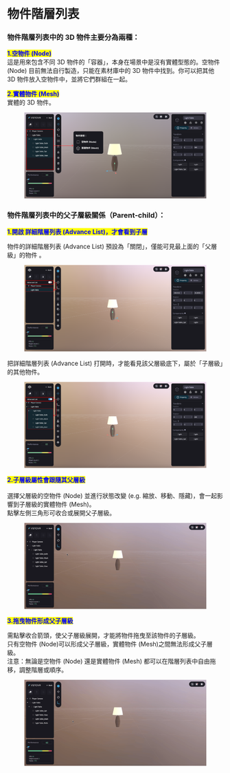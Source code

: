 # 物件階層列表

### 物件階層列表中的 3D 物件主要分為兩種：

<mark style="color:blue;">**1.空物件 (Node)**</mark>\
這是用來包含不同 3D 物件的「容器」，本身在場景中是沒有實體型態的。空物件 (Node) 目前無法自行製造，只能在素材庫中的 3D 物件中找到。你可以把其他 3D 物件放入空物件中，並將它們群組在一起。

<mark style="color:blue;">**2.實體物件 (Mesh)**</mark>\
實體的 3D 物件。

<figure><img src="../../../.gitbook/assets/Frame 93 (2).png" alt=""><figcaption></figcaption></figure>

###

### 物件階層列表中的父子層級關係（Parent-child）：



<mark style="color:blue;">**1.開啟 詳細階層列表 (Advance List)，才會看到子層**</mark>

物件的詳細階層列表 (Advance List) 預設為「關閉」，僅能可見最上面的「父層級」的物件 。

<figure><img src="../../../.gitbook/assets/Frame 139.png" alt=""><figcaption></figcaption></figure>



把詳細階層列表 (Advance List) 打開時，才能看見該父層級底下，屬於「子層級」的其他物件。

<figure><img src="../../../.gitbook/assets/Frame 140.png" alt=""><figcaption></figcaption></figure>



<mark style="color:blue;">**2.子層級屬性會跟隨其父層級**</mark>\
\
選擇父層級的空物件 (Node) 並進行狀態改變 (e.g. 縮放、移動、隱藏)，會一起影響到子層級的實體物件 (Mesh)。\
點擊左側三角形可收合或展開父子層級。

<figure><img src="../../../.gitbook/assets/node上層影響下層.gif" alt=""><figcaption></figcaption></figure>



<mark style="color:blue;">**3.拖曳物件形成父子層級**</mark>

需點擊收合箭頭，使父子層級展開，才能將物件拖曳至該物件的子層級。\
只有空物件 (Node)可以形成父子層級，實體物件 (Mesh)之間無法形成父子層級。\
注意：無論是空物件 (Node) 還是實體物件 (Mesh) 都可以在階層列表中自由拖移，調整階層或順序。

<figure><img src="../../../.gitbook/assets/自由拖移.gif" alt=""><figcaption></figcaption></figure>
